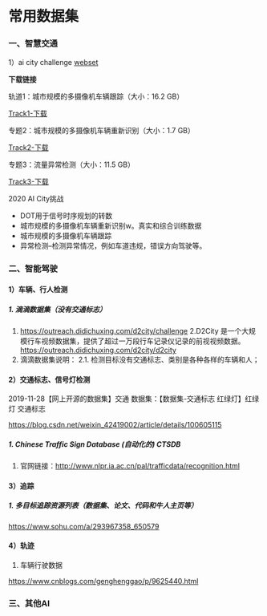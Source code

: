 # 常用数据集

### 一、智慧交通

1）ai city challenge [webset](www.aicitychallenge.org)

**下载链接**

轨道1：城市规模的多摄像机车辆跟踪（大小：16.2 GB）

[Track1-下载](http://www.aicitychallenge.org/track1-download/)

专题2：城市规模的多摄像机车辆重新识别（大小：1.7 GB）

[Track2-下载](http://www.aicitychallenge.org/track2-download/)

专题3：流量异常检测（大小：11.5 GB）

[Track3-下载](http://www.aicitychallenge.org/track3-download/)

2020 AI City挑战

- DOT用于信号时序规划的转数
- 城市规模的多摄像机车辆重新识别w。真实和综合训练数据
- 城市规模的多摄像机车辆跟踪
- 异常检测–检测异常情况，例如车道违规，错误方向驾驶等。



### 二、智能驾驶

#### 1）车辆、行人检测

##### 1. 滴滴数据集（没有交通标志）

1. https://outreach.didichuxing.com/d2city/challenge
   2.D2City
   是一个大规模行车视频数据集，提供了超过一万段行车记录仪记录的前视视频数据。https://outreach.didichuxing.com/d2city/d2city
2. 滴滴数据集说明：
   2.1. 检测目标没有交通标志、类别是各种各样的车辆和人；



#### 2）交通标志、信号灯检测

2019-11-28【网上开源的数据集】交通 数据集：【数据集-交通标志 红绿灯】红绿灯 交通标志

https://blog.csdn.net/weixin_42419002/article/details/100605115

##### 1. Chinese Traffic Sign Database (自动化的) CTSDB

1. 官网链接：http://www.nlpr.ia.ac.cn/pal/trafficdata/recognition.html

#### 3）追踪

##### 1. 多目标追踪资源列表（数据集、论文、代码和牛人主页等） 

https://www.sohu.com/a/293967358_650579

#### 4）轨迹

1. 车辆行驶数据

https://www.cnblogs.com/genghenggao/p/9625440.html



### 三、其他AI



